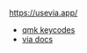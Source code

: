 https://usevia.app/

- [qmk keycodes](https://github.com/qmk/qmk_firmware/blob/master/docs/keycodes.md)
- [via docs](https://docs.keeb.io/remapping-keyboard)
